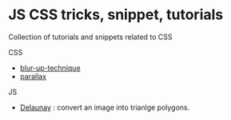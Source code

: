 # JS CSS tricks, snippet, tutorials
Collection of tutorials and snippets related to CSS

CSS
* [blur-up-technique](https://css-tricks.com/the-blur-up-technique-for-loading-background-images/)
* [parallax](https://www.w3schools.com/howto/howto_css_parallax.asp)

JS
* [Delaunay](https://github.com/search?l=JavaScript&q=Delaunay&ref=commandbar&type=Repositories) : convert an image into trianlge polygons.
